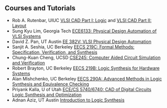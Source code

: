 ## Courses and Tutorials
 - Rob A. Rutenbar, UIUC [VLSI CAD Part I: Logic](https://www.coursera.org/learn/vlsi-cad-logic) and [VLSI CAD Part II: Layout](https://www.coursera.org/learn/vlsi-cad-layout)
 - Sung Kyu Lim, Georgia Tech [ECE6133: Physical Design Automation of VLSI Systems](http://limsk.ece.gatech.edu/course/ece6133/)
 - David Z. Pan, UT Austin [EE 382V: VLSI Physical Design Automation](http://users.ece.utexas.edu/~dpan/EE382V_PDA/)
 - Sanjit A. Seshia, UC Berkeley [EECS 219C: Formal Methods: Specification, Verification, and Synthesis](https://people.eecs.berkeley.edu/~sseshia/219c/)
 - Chung-Kuan Cheng, UCSD [CSE245: Computer Aided Circuit Simulation and Verification](https://cseweb.ucsd.edu/classes/wi15/cse245-a/)
 - Robert Brayton, UC Berkeley [EECS 219B: Logic Synthesis for Hardware Systems](https://people.eecs.berkeley.edu/~brayton/courses/219b/)
 - Alan Mishchenko, UC Berkeley [EECS 290A: Advanced Methods in Logic Synthesis and Equivalence Checking ](https://people.eecs.berkeley.edu/~alanmi/courses/2008_290A/)
 - Priyank Kalla, U of Utah [ECE/CS 5740/6740: CAD of Digital Circuits Logic Synthesis and Optimization](https://my.ece.utah.edu/~kalla/ECE5740/5740.pdf)
 - Adnan Aziz, UT Austin [Introduction to Logic Synthesis](http://users.ece.utexas.edu/~adnan/syn-07/)

<!--- - Gogul Ilango's notes [ASIC Design](https://gogul09.github.io/asic-design)-->

